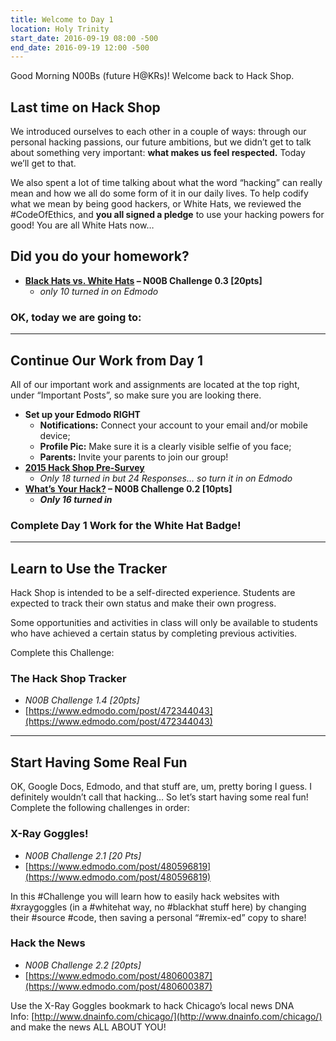 ```yaml
---
title: Welcome to Day 1
location: Holy Trinity
start_date: 2016-09-19 08:00 -500
end_date: 2016-09-19 12:00 -500
---
```


Good Morning N00Bs (future H@KRs)! Welcome back to Hack Shop.

## Last time on Hack Shop

We introduced ourselves to each other in a couple of ways: through our personal hacking passions, our future ambitions, but we didn’t get to talk about something very important: **what makes us feel respected.** Today we’ll get to that.

We also spent a lot of time talking about what the word “hacking” can really mean and how we all do some form of it in our daily lives. To help codify what we mean by being good hackers, or White Hats, we reviewed the #CodeOfEthics, and **you all signed a pledge** to use your hacking powers for good! You are all White Hats now…

## Did you do your homework?

*   **[Black Hats vs. White Hats](https://www.edmodo.com/post/471856895) – N00B Challenge 0.3 [20pts]**
    *   _only 10 turned in on Edmodo_

### OK, today we are going to:

* * *

## Continue Our Work from Day 1

All of our important work and assignments are located at the top right, under “Important Posts”, so make sure you are looking there.

*   **Set up your Edmodo RIGHT**
    *   **Notifications:** Connect your account to your email and/or mobile device;
    *   **Profile Pic:** Make sure it is a clearly visible selfie of you face;
    *   **Parents:** Invite your parents to join our group!
*   [**2015 Hack Shop Pre-Survey**](https://www.edmodo.com/post/471855383)
    *   _Only 18 turned in but 24 Responses… so turn it in on Edmodo_
*   **[What’s Your Hack?](https://www.edmodo.com/post/471859955) – N00B Challenge 0.2 [10pts]**
    *   **_Only 16 turned in_**

### Complete Day 1 Work for the White Hat Badge!

* * *

## Learn to Use the Tracker

Hack Shop is intended to be a self-directed experience. Students are expected to track their own status and make their own progress.

Some opportunities and activities in class will only be available to students who have achieved a certain status by completing previous activities.

Complete this Challenge:

### **The Hack Shop Tracker**

*   _N00B Challenge 1.4 [20pts]_
*   [https://www.edmodo.com/post/472344043](https://www.edmodo.com/post/472344043)

* * *

## Start Having Some Real Fun

OK, Google Docs, Edmodo, and that stuff are, um, pretty boring I guess. I definitely wouldn’t call that hacking… So let’s start having some real fun! Complete the following challenges in order:

### **X-Ray Goggles!**

*   _N00B Challenge 2.1 [20 Pts]_
*   [https://www.edmodo.com/post/480596819](https://www.edmodo.com/post/480596819)

In this #Challenge you will learn how to easily hack websites with #xraygoggles (in a #whitehat way, no #blackhat stuff here) by changing their #source #code, then saving a personal “#remix-ed” copy to share!

### **Hack the News**

*   _N00B Challenge 2.2 [20pts]_
*   [https://www.edmodo.com/post/480600387](https://www.edmodo.com/post/480600387)

Use the X-Ray Goggles bookmark to hack Chicago’s local news DNA Info: [http://www.dnainfo.com/chicago/](http://www.dnainfo.com/chicago/) and make the news ALL ABOUT YOU!
